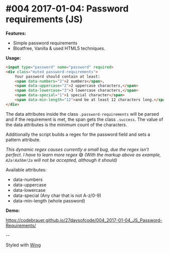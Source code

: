 # #004 2017-01-04: Password requirements (JS)

**Features:**

- Simple password requirements
- Bloatfree, Vanilla & used HTML5 techniques.

**Usage:**

```html
<input type="password" name="password" required>
<div class="muted password-requirements">
    Your password should contain at least: 
    <span data-numbers="2">2 numbers</span>,
    <span data-uppercase="2">2 uppercase characters,</span>
    <span data-lowercase="3">3 lowercase characters,</span>
    <span data-special="1">1 special character</span>
    <span data-min-length="12">and be at least 12 characters long.</span>
</div>
```

The data attributes inside the class `.password-requirements` will be parsed and if the requirement is met, the span gets the class `.success`. The value of the data attributes is the minimum count of the characters.

Additionally the script builds a regex for the password field and sets a pattern attribute.

_This dynamic regex causes currently a small bug, due the regex isn't perfect. I have to learn more regex_ 😅 _(With the markup above as example, `A2a!Aa5bm!2a` will not be accepted, although it should)_

Available attributes:

- data-numbers
- data-uppercase
- data-lowercase
- data-special (Any char that is not A-z/0-9)
- data-min-length (whole password)


**Demo:**

https://codebrauer.github.io/27daysofcode/004_2017-01-04_JS_Password-Requirements/

--

Styled with [Wing](http://usewing.ml/)